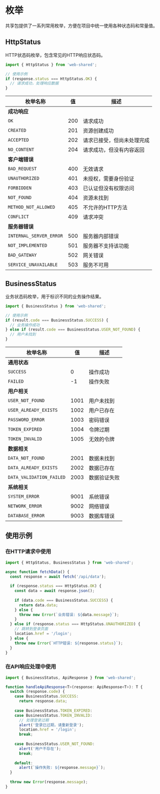 # 枚举

共享包提供了一系列常用枚举，方便在项目中统一使用各种状态码和常量值。

## HttpStatus

HTTP状态码枚举，包含常见的HTTP响应状态码。

```typescript
import { HttpStatus } from 'web-shared';

// 使用示例
if (response.status === HttpStatus.OK) {
  // 请求成功，处理响应数据
}
```

| 枚举名称 | 值 | 描述 |
|---------|------|------|
| **成功响应** | | |
| `OK` | 200 | 请求成功 |
| `CREATED` | 201 | 资源创建成功 |
| `ACCEPTED` | 202 | 请求已接受，但尚未处理完成 |
| `NO_CONTENT` | 204 | 请求成功，但没有内容返回 |
| **客户端错误** | | |
| `BAD_REQUEST` | 400 | 无效请求 |
| `UNAUTHORIZED` | 401 | 未授权，需要身份验证 |
| `FORBIDDEN` | 403 | 已认证但没有权限访问 |
| `NOT_FOUND` | 404 | 资源未找到 |
| `METHOD_NOT_ALLOWED` | 405 | 不允许的HTTP方法 |
| `CONFLICT` | 409 | 请求冲突 |
| **服务器错误** | | |
| `INTERNAL_SERVER_ERROR` | 500 | 服务器内部错误 |
| `NOT_IMPLEMENTED` | 501 | 服务器不支持该功能 |
| `BAD_GATEWAY` | 502 | 网关错误 |
| `SERVICE_UNAVAILABLE` | 503 | 服务不可用 |

## BusinessStatus

业务状态码枚举，用于标识不同的业务操作结果。

```typescript
import { BusinessStatus } from 'web-shared';

// 使用示例
if (result.code === BusinessStatus.SUCCESS) {
  // 业务操作成功
} else if (result.code === BusinessStatus.USER_NOT_FOUND) {
  // 用户未找到
}
```

| 枚举名称 | 值 | 描述 |
|---------|------|------|
| **通用状态** | | |
| `SUCCESS` | 0 | 操作成功 |
| `FAILED` | -1 | 操作失败 |
| **用户相关** | | |
| `USER_NOT_FOUND` | 1001 | 用户未找到 |
| `USER_ALREADY_EXISTS` | 1002 | 用户已存在 |
| `PASSWORD_ERROR` | 1003 | 密码错误 |
| `TOKEN_EXPIRED` | 1004 | 令牌过期 |
| `TOKEN_INVALID` | 1005 | 无效的令牌 |
| **数据相关** | | |
| `DATA_NOT_FOUND` | 2001 | 数据未找到 |
| `DATA_ALREADY_EXISTS` | 2002 | 数据已存在 |
| `DATA_VALIDATION_FAILED` | 2003 | 数据验证失败 |
| **系统相关** | | |
| `SYSTEM_ERROR` | 9001 | 系统错误 |
| `NETWORK_ERROR` | 9002 | 网络错误 |
| `DATABASE_ERROR` | 9003 | 数据库错误 |

## 使用示例

### 在HTTP请求中使用

```typescript
import { HttpStatus, BusinessStatus } from 'web-shared';

async function fetchData() {
  const response = await fetch('/api/data');
  
  if (response.status === HttpStatus.OK) {
    const data = await response.json();
    
    if (data.code === BusinessStatus.SUCCESS) {
      return data.data;
    } else {
      throw new Error(`业务错误: ${data.message}`);
    }
  } else if (response.status === HttpStatus.UNAUTHORIZED) {
    // 跳转到登录页面
    location.href = '/login';
  } else {
    throw new Error(`HTTP错误: ${response.status}`);
  }
}
```

### 在API响应处理中使用

```typescript
import { BusinessStatus, ApiResponse } from 'web-shared';

function handleApiResponse<T>(response: ApiResponse<T>): T {
  switch (response.code) {
    case BusinessStatus.SUCCESS:
      return response.data;
      
    case BusinessStatus.TOKEN_EXPIRED:
    case BusinessStatus.TOKEN_INVALID:
      // 处理登录过期
      alert('登录已过期，请重新登录');
      location.href = '/login';
      break;
      
    case BusinessStatus.USER_NOT_FOUND:
      alert('用户不存在');
      break;
      
    default:
      alert(`操作失败: ${response.message}`);
  }
  
  throw new Error(response.message);
}
``` 